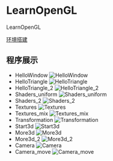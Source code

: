 # LearnOpenGL
LearnOpenGL

[环境搭建](https://www.cnblogs.com/kirito1/p/12219083.html)

## 程序展示
* HelloWindow
![HelloWindow](img/HelloWindow.png)
* HelloTriangle
![HelloTriangle](img/HelloTriangle.png)
* HelloTriangle_2
![HelloTriangle_2](img/HelloTriangle_2.png)
* Shaders_uniform
![Shaders_uniform](img/Shaders_uniform.gif)
* Shaders_2
![Shaders_2](img/Shaders_2.png)
* Textures
![Textures](img/Textures.png)
* Textures_mix
![Textures_mix](img/Textures_mix.png)
* Transformation
![Transformation](img/Transformation.gif)
* Start3d
![Start3d](img/Start3d.png)
* More3d
![More3d](img/More3d.gif)
* More3d_2
![More3d_2](img/More3d_2.png)
* Camera
![Camera](img/Camera.gif)
* Camera_move
![Camera_move](img/Camera_move.gif)